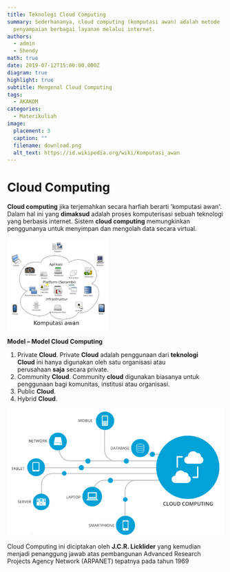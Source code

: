 ```yaml
---
title: Teknologi Cloud Computing
summary: Sederhananya, cloud computing (komputasi awan) adalah metode
  penyampaian berbagai layanan melalui internet.
authors:
  - admin
  - Shendy
math: true
date: 2019-07-12T15:00:00.000Z
diagram: true
highlight: true
subtitle: Mengenal Cloud Computing
tags:
  - AKAKOM
categories:
  - Materikuliah
image:
  placement: 3
  caption: ""
  filename: download.png
  alt_text: https://id.wikipedia.org/wiki/Komputasi_awan
---
```

# Cloud Computing

<!--StartFragment-->

**Cloud computing** jika terjemahkan secara harfiah berarti 'komputasi awan'. Dalam hal ini yang **dimaksud** adalah proses komputerisasi sebuah teknologi yang berbasis internet. Sistem **cloud computing** memungkinkan penggunanya untuk menyimpan dan mengolah data secara virtual.<!--StartFragment-->

![](download.png)

**Model – Model Cloud Computing**

1. Private **Cloud**. Private **Cloud** adalah penggunaan dari **teknologi Cloud** ini hanya digunakan oleh satu organisasi atau perusahaan **saja** secara private.
2. Community **Cloud**. Community **cloud** digunakan biasanya untuk penggunaan bagi komunitas, institusi atau organisasi. 
3. Public **Cloud**.
4. Hybrid **Cloud**.

<!--EndFragment-->

![](mengenal-apa-itu-cloud-computing-defenisi-fungsi-dan-cara-kerja-_-idcloudhost.jpg)



<!--EndFragment-->

<!--StartFragment-->

Cloud Computing ini diciptakan oleh **J.C.R. Licklider** yang kemudian menjadi penanggung jawab atas pembangunan Advanced Research Projects Agency Network (ARPANET) tepatnya pada tahun 1969

<!--EndFragment-->